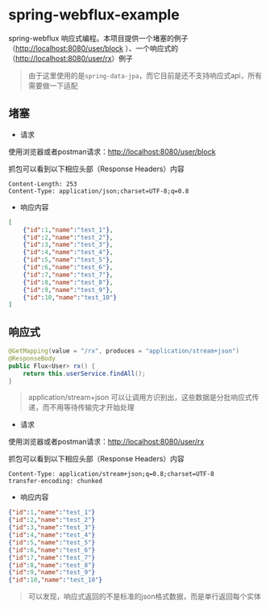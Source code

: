# spring-webflux-example

spring-webflux 响应式编程。本项目提供一个堵塞的例子（[http://localhost:8080/user/block](http://localhost:8080/user/block)
）、一个响应式的（[http://localhost:8080/user/rx](http://localhost:8080/user/rx)）例子

> 由于这里使用的是`spring-data-jpa`，而它目前是还不支持响应式api，所有需要做一下适配

## 堵塞
- 请求

使用浏览器或者postman请求：[http://localhost:8080/user/block](http://localhost:8080/user/block)

抓包可以看到以下相应头部（Response Headers）内容
```text
Content-Length: 253
Content-Type: application/json;charset=UTF-8;q=0.8
```

- 响应内容
```json
[
    {"id":1,"name":"test_1"},
    {"id":2,"name":"test_2"},
    {"id":3,"name":"test_3"},
    {"id":4,"name":"test_4"},
    {"id":5,"name":"test_5"},
    {"id":6,"name":"test_6"},
    {"id":7,"name":"test_7"},
    {"id":8,"name":"test_8"},
    {"id":9,"name":"test_9"},
    {"id":10,"name":"test_10"}
]
```

## 响应式
```java
@GetMapping(value = "/rx", produces = "application/stream+json")
@ResponseBody
public Flux<User> rx() {
    return this.userService.findAll();
}
```
> application/stream+json 可以让调用方识别出，这些数据是分批响应式传递，而不用等待传输完才开始处理


- 请求

使用浏览器或者postman请求：[http://localhost:8080/user/rx](http://localhost:8080/user/rx)

抓包可以看到以下相应头部（Response Headers）内容
```text
Content-Type: application/stream+json;q=0.8;charset=UTF-8
transfer-encoding: chunked
```

- 响应内容
```json
{"id":1,"name":"test_1"}
{"id":2,"name":"test_2"}
{"id":3,"name":"test_3"}
{"id":4,"name":"test_4"}
{"id":5,"name":"test_5"}
{"id":6,"name":"test_6"}
{"id":7,"name":"test_7"}
{"id":8,"name":"test_8"}
{"id":9,"name":"test_9"}
{"id":10,"name":"test_10"}
```
> 可以发现，响应式返回的不是标准的json格式数据，而是单行返回每个实体
